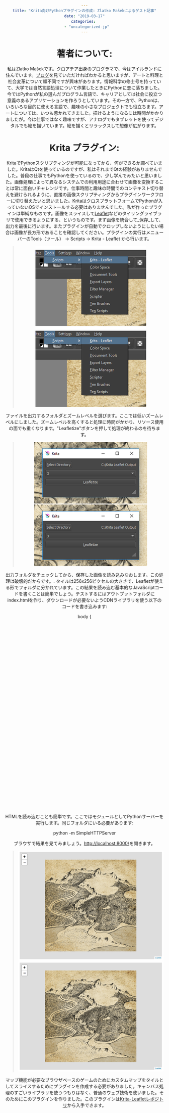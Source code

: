 ```yaml
---
title: "Krita向けPythonプラグインの作成: Zlatko Mašekによるゲスト記事"
date: "2019-03-17"
categories: 
  - "uncategorized-jp"
---
```


# 著者について:

私はZlatko Mašekです。クロアチア出身のプログラマで、今はアイルランドに住んでいます。[ブログ](https://www.offsetlab.net/)を見ていただければわかると思いますが、アートと料理と社会変革について順不同ですが興味があります。情報科学の修士号を持っていて、大学では自然言語処理について作業したときにPythonに恋に落ちました。今ではPythonが私の選んだプログラム言語で、キャリアとしては社会に役立つ意義のあるアプリケーションを作ろうとしています。その一方で、Pythonは、いろいろな目的に使える言語で、趣味の小さなプロジェクトでも役立ちます。アートについては、いつも惹かれてきました。描けるようになるには時間がかかりましたが。今は仕事ではなく趣味ですが、アナログでもタブレットを使ってデジタルでも絵を描いています。絵を描くとリラックスして想像が広がります。

# Krita プラグイン:

KritaでPythonスクリプティングが可能になってから、何ができるか調べていました。KritaはQtを使っているのですが、私はそれまでQtの経験がありませんでした。普段の仕事でもPythonを使っているので、少し学んでみたいと思いました。画像処理によって異なるシステムでの利用用途に合わせて画像を変換することは常に面白いチャレンジです。仕事時間と趣味の時間でのコンテキスト切り替えを避けられるように、直接の画像スクリプティングからプラグインワークフローに切り替えたいと思いました。KritaはクロスプラットフォームでPythonが入っていないOSでインストールする必要はありませんでした。私が作ったプラグインは単純なものです。画像をスライスして[Leaflet](https://leafletjs.com/)などのタイリングライブラリで使用できるようにする、というものです。まず画像を統合して_保存_して、出力を最後に行います。またプラグインが自動でクロップしないようにしたい場合は画像が長方形であることを確認してください。プラグインの実行はメニューバーのTools（ツール） -> Scripts -> Krita - Leaflet から行います。

> [![](images/plugin-selection.png)](https://krita.org/wp-content/uploads/2019/03/plugin-selection.png)![plugin-selection.png](images/plugin-selection.png)

ファイルを出力するフォルダとズームレベルを選びます。ここでは低いズームレベルにしました。ズームレベルを高くすると処理に時間がかかり、リソース使用の面でも重くなります。"Leafletize"ボタンを押して処理が終わるのを待ちます。

> ![plugin.png](images/plugin.png)[![](images/plugin.png)](https://krita.org/wp-content/uploads/2019/03/plugin.png)

出力フォルダをチェックしてから、保存した画像を読み込みなおします。この処理は破壊的だからです。. タイルは256x256ピクセルの大きさで、Leafletが使える形でフォルダに分かれています。この結果を読み込む基本的なJavaScriptコードを書くことは簡単でしょう。テストするにはアウトプットフォルダにindex.htmlを作り、ダウンロードが必要ないようCDNライブラリを使う以下のコードを書き込みます:

<!doctype html>
<html lang="en">
  <head>
    <meta name="viewport" content="width=device-width, minimum-scale=1.0, initial-scale=1.0, user-scalable=yes">
    <title>Krita - Leaflet example</title>
    <link rel="stylesheet" href="https://unpkg.com/leaflet@1.4.0/dist/leaflet.css" integrity="sha512-puBpdR0798OZvTTbP4A8Ix/l+A4dHDD0DGqYW6RQ+9jxkRFclaxxQb/SJAWZfWAkuyeQUytO7+7N4QKrDh+drA==" crossorigin=""/>
    <script src="https://unpkg.com/leaflet@1.4.0/dist/leaflet.js" integrity="sha512-QVftwZFqvtRNi0ZyCtsznlKSWOStnDORoefr1enyq5mVL4tmKB3S/EnC3rRJcxCPavG10IcrVGSmPh6Qw5lwrg==" crossorigin=""></script>
    <style type="text/css">
        body {
            text-align: center;
        }
        #map {
            margin: auto;
            width: 800px;
            height: 600px;
        }
    </style>
  <head>
  body {
      <div id="map"></div>
      <script type="text/javascript">
          var map = L.map('map').setView(\[0.0, -0.0\], 0);
          L.tileLayer('./{z}/{x}/{y}.png', {
              maxZoom: 4,
              noWrap: true
          }).addTo(map);
      </script>
  </body>
</html>

HTMLを読み込むことも簡単です。ここではモジュールとしてPythonサーバーを実行します。同じフォルダにいる必要があります:

python -m SimpleHTTPServer

ブラウザで結果を見てみましょう。[http://localhost:8000/](http://localhost:8000/)を開きます。

> [![](images/leaflet.png)](https://krita.org/wp-content/uploads/2019/03/leaflet.png)![leaflet.png](images/leaflet.png)

マップ機能が必要なブラウザベースのゲームのためにカスタムマップをタイルとしてスライスするためにプラグインを作成する必要がありました。キャンバス処理のすごいライブラリを使うつもりはなく、普通のウェブ技術を使いました。そのためにこのプラグインを作りました。このプラグインは[Krita-Leafletレポジトリ](https://bitbucket.org/zmasek/krita-leaflet/)から入手できます。
